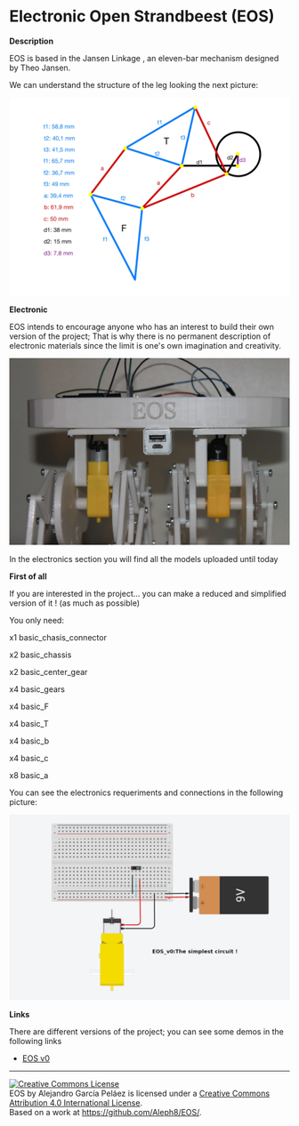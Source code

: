# Electronic Open Strandbeest (EOS)

**Description**

EOS is based in the Jansen Linkage , an eleven-bar mechanism designed by Theo Jansen.

We can understand the structure of the leg looking the next picture:

![](https://github.com/Aleph8/EOS/blob/main/project_pictures/measures.jpg)

**Electronic**

EOS intends to encourage anyone who has an interest to build their own version of the project; That is why there is no permanent description of electronic materials since the limit is one's own imagination and creativity.

![](https://github.com/Aleph8/EOS/blob/main/project_pictures/eos_v1_1.jpg)

In the electronics section you will find all the models uploaded until today

**First of all** 

If you are interested in the project... you can make a reduced and simplified version of it ! (as much as possible)

You only need: 

x1 basic_chasis_connector

x2 basic_chassis

x2 basic_center_gear

x4 basic_gears

x4 basic_F

x4 basic_T

x4 basic_b

x4 basic_c

x8 basic_a

You can see the electronics requeriments and connections in the following picture:

![](https://github.com/Aleph8/EOS/blob/main/circuits/eos_v0_the_simplest_circuit.png)

**Links**

There are different versions of the project; you can see some demos in the following links

  + [EOS v0](https://youtu.be/GFB4ywv_JPY) 

___________________________________________________________________________________________________________________________________________________________

<a rel="license" href="http://creativecommons.org/licenses/by/4.0/"><img alt="Creative Commons License" style="border-width:0" src="https://i.creativecommons.org/l/by/4.0/88x31.png" /></a><br /><span xmlns:dct="http://purl.org/dc/terms/" property="dct:title">EOS</span> by <span xmlns:cc="http://creativecommons.org/ns#" property="cc:attributionName">Alejandro García Peláez</span> is licensed under a <a rel="license" href="http://creativecommons.org/licenses/by/4.0/">Creative Commons Attribution 4.0 International License</a>.<br />Based on a work at <a xmlns:dct="http://purl.org/dc/terms/" href="https://github.com/Aleph8/EOS/" rel="dct:source">https://github.com/Aleph8/EOS/</a>.
